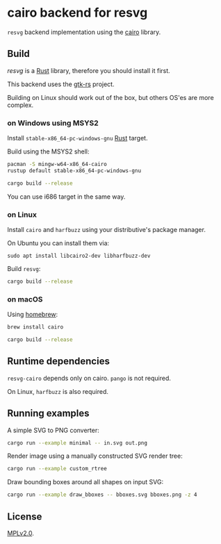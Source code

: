 # cairo backend for resvg

`resvg` backend implementation using the [cairo] library.

## Build

*resvg* is a [Rust] library, therefore you should install it first.

This backend uses the [gtk-rs](https://gtk-rs.org/) project.

Building on Linux should work out of the box, but others OS'es are more complex.

### on Windows using MSYS2

Install `stable-x86_64-pc-windows-gnu` [Rust] target.

Build using the MSYS2 shell:

```sh
pacman -S mingw-w64-x86_64-cairo
rustup default stable-x86_64-pc-windows-gnu

cargo build --release
```

You can use i686 target in the same way.

### on Linux

Install `cairo` and `harfbuzz` using your distributive's package manager.

On Ubuntu you can install them via:

```
sudo apt install libcairo2-dev libharfbuzz-dev
```

Build `resvg`:

```sh
cargo build --release
```

### on macOS

Using [homebrew](https://brew.sh):

```sh
brew install cairo

cargo build --release
```

## Runtime dependencies

`resvg-cairo` depends only on cairo. `pango` is not required.

On Linux, `harfbuzz` is also required.

## Running examples

A simple SVG to PNG converter:

```sh
cargo run --example minimal -- in.svg out.png
```

Render image using a manually constructed SVG render tree:

```sh
cargo run --example custom_rtree
```

Draw bounding boxes around all shapes on input SVG:

```sh
cargo run --example draw_bboxes -- bboxes.svg bboxes.png -z 4
```

## License

[MPLv2.0](https://www.mozilla.org/en-US/MPL/).


[cairo]: https://www.cairographics.org/
[Rust]: https://www.rust-lang.org/tools/install
